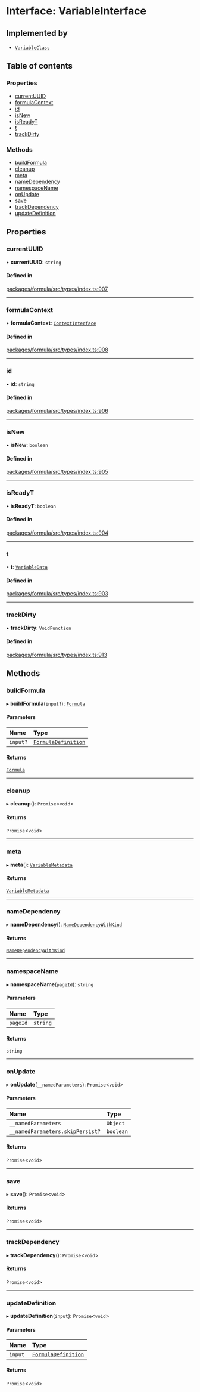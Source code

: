 # Interface: VariableInterface

## Implemented by

- [`VariableClass`](../classes/VariableClass.md)

## Table of contents

### Properties

- [currentUUID](VariableInterface.md#currentuuid)
- [formulaContext](VariableInterface.md#formulacontext)
- [id](VariableInterface.md#id)
- [isNew](VariableInterface.md#isnew)
- [isReadyT](VariableInterface.md#isreadyt)
- [t](VariableInterface.md#t)
- [trackDirty](VariableInterface.md#trackdirty)

### Methods

- [buildFormula](VariableInterface.md#buildformula)
- [cleanup](VariableInterface.md#cleanup)
- [meta](VariableInterface.md#meta)
- [nameDependency](VariableInterface.md#namedependency)
- [namespaceName](VariableInterface.md#namespacename)
- [onUpdate](VariableInterface.md#onupdate)
- [save](VariableInterface.md#save)
- [trackDependency](VariableInterface.md#trackdependency)
- [updateDefinition](VariableInterface.md#updatedefinition)

## Properties

### <a id="currentuuid" name="currentuuid"></a> currentUUID

• **currentUUID**: `string`

#### Defined in

[packages/formula/src/types/index.ts:907](https://github.com/mashcard/mashcard/blob/main/packages/formula/src/types/index.ts#L907)

---

### <a id="formulacontext" name="formulacontext"></a> formulaContext

• **formulaContext**: [`ContextInterface`](ContextInterface.md)

#### Defined in

[packages/formula/src/types/index.ts:908](https://github.com/mashcard/mashcard/blob/main/packages/formula/src/types/index.ts#L908)

---

### <a id="id" name="id"></a> id

• **id**: `string`

#### Defined in

[packages/formula/src/types/index.ts:906](https://github.com/mashcard/mashcard/blob/main/packages/formula/src/types/index.ts#L906)

---

### <a id="isnew" name="isnew"></a> isNew

• **isNew**: `boolean`

#### Defined in

[packages/formula/src/types/index.ts:905](https://github.com/mashcard/mashcard/blob/main/packages/formula/src/types/index.ts#L905)

---

### <a id="isreadyt" name="isreadyt"></a> isReadyT

• **isReadyT**: `boolean`

#### Defined in

[packages/formula/src/types/index.ts:904](https://github.com/mashcard/mashcard/blob/main/packages/formula/src/types/index.ts#L904)

---

### <a id="t" name="t"></a> t

• **t**: [`VariableData`](VariableData.md)

#### Defined in

[packages/formula/src/types/index.ts:903](https://github.com/mashcard/mashcard/blob/main/packages/formula/src/types/index.ts#L903)

---

### <a id="trackdirty" name="trackdirty"></a> trackDirty

• **trackDirty**: `VoidFunction`

#### Defined in

[packages/formula/src/types/index.ts:913](https://github.com/mashcard/mashcard/blob/main/packages/formula/src/types/index.ts#L913)

## Methods

### <a id="buildformula" name="buildformula"></a> buildFormula

▸ **buildFormula**(`input?`): [`Formula`](../README.md#formula)

#### Parameters

| Name     | Type                                        |
| :------- | :------------------------------------------ |
| `input?` | [`FormulaDefinition`](FormulaDefinition.md) |

#### Returns

[`Formula`](../README.md#formula)

---

### <a id="cleanup" name="cleanup"></a> cleanup

▸ **cleanup**(): `Promise`<`void`\>

#### Returns

`Promise`<`void`\>

---

### <a id="meta" name="meta"></a> meta

▸ **meta**(): [`VariableMetadata`](VariableMetadata.md)

#### Returns

[`VariableMetadata`](VariableMetadata.md)

---

### <a id="namedependency" name="namedependency"></a> nameDependency

▸ **nameDependency**(): [`NameDependencyWithKind`](NameDependencyWithKind.md)

#### Returns

[`NameDependencyWithKind`](NameDependencyWithKind.md)

---

### <a id="namespacename" name="namespacename"></a> namespaceName

▸ **namespaceName**(`pageId`): `string`

#### Parameters

| Name     | Type     |
| :------- | :------- |
| `pageId` | `string` |

#### Returns

`string`

---

### <a id="onupdate" name="onupdate"></a> onUpdate

▸ **onUpdate**(`__namedParameters`): `Promise`<`void`\>

#### Parameters

| Name                             | Type      |
| :------------------------------- | :-------- |
| `__namedParameters`              | `Object`  |
| `__namedParameters.skipPersist?` | `boolean` |

#### Returns

`Promise`<`void`\>

---

### <a id="save" name="save"></a> save

▸ **save**(): `Promise`<`void`\>

#### Returns

`Promise`<`void`\>

---

### <a id="trackdependency" name="trackdependency"></a> trackDependency

▸ **trackDependency**(): `Promise`<`void`\>

#### Returns

`Promise`<`void`\>

---

### <a id="updatedefinition" name="updatedefinition"></a> updateDefinition

▸ **updateDefinition**(`input`): `Promise`<`void`\>

#### Parameters

| Name    | Type                                        |
| :------ | :------------------------------------------ |
| `input` | [`FormulaDefinition`](FormulaDefinition.md) |

#### Returns

`Promise`<`void`\>

